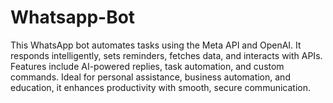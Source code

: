 # Whatsapp-Bot
This WhatsApp bot automates tasks using the Meta API and OpenAI. It responds intelligently, sets reminders, fetches data, and interacts with APIs. Features include AI-powered replies, task automation, and custom commands. Ideal for personal assistance, business automation, and education, it enhances productivity with smooth, secure communication.
